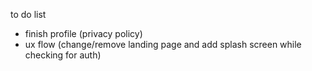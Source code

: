 to do list
- finish profile (privacy policy)
- ux flow (change/remove landing page and add splash screen while checking for auth)